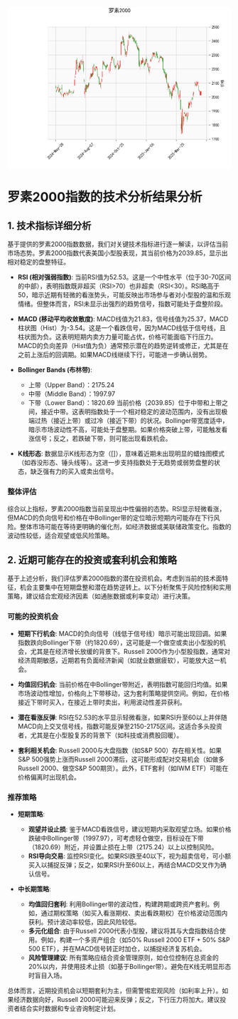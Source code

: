 ![图](RTY.png)

# 罗素2000指数的技术分析结果分析

## 1. 技术指标详细分析
基于提供的罗素2000指数数据，我们对关键技术指标进行逐一解读，以评估当前市场态势。罗素2000指数代表美国小型股表现，其当前价格为2039.85，显示出相对稳定的盘整特征。

- **RSI (相对强弱指数)**: 当前RSI值为52.53。这是一个中性水平（位于30-70区间的中部），表明指数既非超买（RSI>70）也非超卖（RSI<30）。RSI略高于50，暗示近期有轻微的看涨势头，可能反映出市场参与者对小型股的温和乐观情绪。但整体而言，RSI未显示出强烈的趋势信号，指数可能处于盘整阶段。

- **MACD (移动平均收敛散度)**: MACD线值为21.83，信号线值为25.37，MACD柱状图（Hist）为-3.54。这是一个看跌信号，因为MACD线低于信号线，且柱状图为负。这表明短期内卖方力量可能占优，价格可能面临下行压力。MACD的负向差异（Hist值为负）通常预示潜在的趋势逆转或修正，尤其是在之前上涨后的回调期。如果MACD线继续下行，可能进一步确认弱势。

- **Bollinger Bands (布林带)**: 
  - 上带（Upper Band）：2175.24
  - 中带（Middle Band）：1997.97
  - 下带（Lower Band）：1820.69
  当前价格（2039.85）位于中带和上带之间，接近中带。这表明指数处于一个相对稳定的波动范围内，没有出现极端过热（接近上带）或过冷（接近下带）的状况。Bollinger带宽度适中，暗示市场波动性不高，可能处于盘整期。如果价格突破上带，可能触发看涨信号；反之，若跌破下带，则可能出现看跌机会。

- **K线形态**: 数据显示K线形态为空（[]），意味着近期未出现明显的蜡烛图模式（如吞没形态、锤头线等）。这进一步支持指数处于无趋势或弱势盘整的状态，缺乏强有力的买入或卖出信号。

### 整体评估
综合以上指标，罗素2000指数当前呈现出中性偏弱的态势。RSI显示轻微看涨，但MACD的负向信号和价格在中Bollinger带的定位暗示短期内可能存在下行风险。整体市场可能在等待更明确的催化剂，如经济数据或美联储政策变化。指数的波动性较低，适合观望或低风险策略。

## 2. 近期可能存在的投资或套利机会和策略
基于上述分析，我们评估罗素2000指数的潜在投资机会。考虑到当前的技术面特征，机会主要集中在短期盘整和潜在趋势逆转上。以下分析聚焦于风险控制和实用策略，建议结合宏观经济因素（如通胀数据或利率变动）进行决策。

### 可能的投资机会
- **短期下行机会**: MACD的负向信号（线低于信号线）暗示可能出现回调。如果指数跌向Bollinger下带（约1820.69），这可能是一个做空或卖出小型股的机会，尤其是在经济增长放缓的背景下。Russell 2000作为小型股指数，通常对经济周期敏感，近期若有负面经济新闻（如就业数据疲软），可能放大这一机会。
  
- **均值回归机会**: 当前价格在中Bollinger带附近，表明指数可能回归均值。如果市场波动性增加，价格向上下带移动，这为套利策略提供空间。例如，在价格接近下带时买入，在接近上带时卖出，利用波动性差异获利。

- **潜在看涨反弹**: RSI在52.53的水平显示轻微看涨，如果RSI升至60以上并伴随MACD向上交叉信号线，指数可能反弹至2150-2175区间。这适合多头投资者，尤其是在小型股复苏的背景下（如科技或消费股回暖）。

- **套利相关机会**: Russell 2000与大盘指数（如S&P 500）存在相关性。如果S&P 500强势上涨而Russell 2000滞后，这可能形成配对交易机会（如做多Russell 2000、做空S&P 500期货）。此外，ETF套利（如IWM ETF）可能在价格偏离时出现机会。

### 推荐策略
- **短期策略**:
  - **观望并设止损**: 鉴于MACD看跌信号，建议短期内采取观望立场。如果价格跌破中Bollinger带（1997.97），可考虑轻仓做空，目标设在下带（1820.69）附近，并设置止损在上带（2175.24）以上以控制风险。
  - **RSI导向交易**: 监控RSI变化。如果RSI跌至40以下，视为超卖信号，可小额买入以捕捉反弹；反之，如果RSI升至60以上，再结合MACD交叉作为确认信号。

- **中长期策略**:
  - **均值回归套利**: 利用Bollinger带的波动性，构建跨期或跨资产套利。例如，通过期权策略（如买入看涨期权、卖出看跌期权）在价格波动范围内获利。预计波动率较低，因此风险较低。
  - **多元化组合**: 由于Russell 2000代表小型股，建议将其与大盘指数结合使用。例如，构建一个多资产组合（如50% Russell 2000 ETF + 50% S&P 500 ETF），并在MACD信号转正时加仓，以捕捉经济复苏机会。
  - **风险管理建议**: 所有策略应结合资金管理原则，如仓位控制在总资金的20%以内，并使用技术止损（如基于Bollinger带）。避免在K线无明显形态时盲目入场。

总体而言，近期投资机会以短期套利为主，但需警惕宏观风险（如利率上升）。如果经济数据向好，Russell 2000可能迎来反弹；反之，下行压力将加大。建议投资者结合实时数据和专业咨询制定计划。